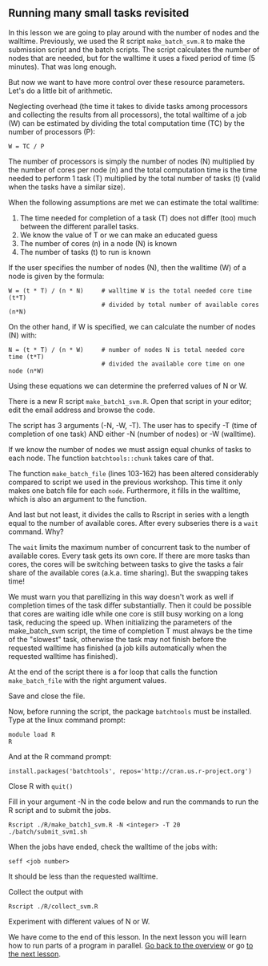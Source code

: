 ## Running many small tasks revisited

In this lesson we are going to play around with the number of nodes and the walltime.
Previously, we used the R script `make_batch_svm.R` to make the submission script and the batch scripts. The script calculates the number of nodes that are needed, but for the walltime it uses a fixed period of time (5 minutes). That was long enough.

But now we want to have more control over these resource parameters. Let's do a little bit of arithmetic. 

Neglecting overhead (the time it takes to divide tasks among processors and collecting the results from all processors), the total walltime of a job (W) can be estimated by dividing the total computation time (TC) by the number of processors (P):
```
W = TC / P
```
The number of processors is simply the number of nodes (N) multiplied by the number of cores per node (n) and the total computation time is the time needed to perform 1 task (T) multiplied by the total number of tasks (t) (valid when the tasks have a similar size).

When the following assumptions are met we can estimate the total walltime:

1. The time needed for completion of a task (T) does not differ (too) much between the different parallel tasks.
2. We know the value of T or we can make an educated guess
2. The number of cores (n) in a node (N) is known
3. The number of tasks (t) to run is known 

If the user specifies the number of nodes (N), then the walltime (W) of a node is given by the formula:

```
W = (t * T) / (n * N)     # walltime W is the total needed core time (t*T) 
                          # divided by total number of available cores (n*N)
```

On the other hand, if W is specified, we can calculate the number of nodes (N) with:

```
N = (t * T) / (n * W)     # number of nodes N is total needed core time (t*T)
                          # divided the available core time on one node (n*W)
```
Using these equations we can determine the preferred values of N or W.


There is a new R script `make_batch1_svm.R`. Open that script in your editor; edit the email address and browse the code.

The script has 3 arguments (-N, -W, -T). The user has to specify -T (time of completion of one task) AND either -N (number of nodes) or -W (walltime). 

If we know the number of nodes we must assign equal chunks of tasks to each node. The function `batchtools::chunk` takes care of that.

The function `make_batch_file` (lines 103-162) has been altered considerably compared to script we used in the previous workshop. This time it only makes one batch file for each `node`. Furthermore, it fills in the walltime, which is also an argument to the function. 

And last but not least, it divides the calls to Rscript in series with a length equal to the number of available cores. After every subseries there is a `wait` command. Why?

The `wait` limits the maximum number of concurrent task to the number of available cores. Every task gets its own core. If there are more tasks than cores, the cores will be switching between tasks to give the tasks a fair share of the available cores (a.k.a. time sharing). But the swapping takes time!

We must warn you that parellizing in this way doesn't work as well if completion times of the task differ substantially. Then it could be possible that cores are waiting idle while one core is still busy working on a long task, reducing the speed up. When initializing the parameters of the make_batch_svm script, the time of completion T must always be the time of the "slowest" task, otherwise the task may not finish before the requested walltime has finished (a job kills automatically when the requested walltime has finished).

At the end of the script there is a for loop that calls the function `make_batch_file` with the right argument values.

Save and close the file.

Now, before running the script, the package `batchtools` must be installed. Type at the linux command prompt:

```
module load R
R
```

And at the R command prompt:

```
install.packages('batchtools', repos='http://cran.us.r-project.org')
```
Close R with `quit()`


Fill in your argument -N in the code below and run the commands to run the R script and to submit the jobs.

```
Rscript ./R/make_batch1_svm.R -N <integer> -T 20
./batch/submit_svm1.sh
```

When the jobs have ended, check the walltime of the jobs with:

```
seff <job number>
```
It should be less than the requested walltime.

Collect the output with

```
Rscript ./R/collect_svm.R
```

Experiment with different values of N or W.

We have come to the end of this lesson. In the next lesson you will learn how to run parts of a program in parallel. [Go back to the overview](./overview.md) or go [to the next lesson](./Parallel_programming_R.md).











